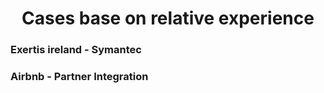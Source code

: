 <h1 align="center">Cases base on relative experience</h1>

### Exertis ireland  - Symantec

### Airbnb - Partner Integration